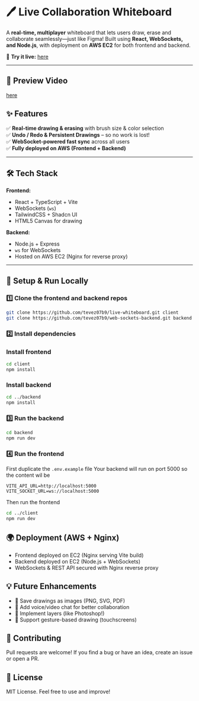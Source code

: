 # 🖊️ Live Collaboration Whiteboard

A **real-time, multiplayer** whiteboard that lets users draw, erase and collaborate seamlessly—just like Figma! Built using **React, WebSockets, and Node.js**, with deployment on **AWS EC2** for both frontend and backend.

🚀 **Try it live:** [here](http://13.53.193.93/)

---

## 📸 Preview Video

[here](https://tevez07b9.github.io/tevez07b9/public/live-board.webm)

## ✨ Features

✅ **Real-time drawing & erasing** with brush size & color selection  
✅ **Undo / Redo & Persistent Drawings** – so no work is lost!  
✅ **WebSocket-powered fast sync** across all users  
✅ **Fully deployed on AWS (Frontend + Backend)**

---

## 🛠️ Tech Stack

**Frontend:**

- React + TypeScript + Vite
- WebSockets (`ws`)
- TailwindCSS + Shadcn UI
- HTML5 Canvas for drawing

**Backend:**

- Node.js + Express
- `ws` for WebSockets
- Hosted on AWS EC2 (Nginx for reverse proxy)

---

## 🚀 Setup & Run Locally

### 1️⃣ Clone the frontend and backend repos

```sh
git clone https://github.com/tevez07b9/live-whiteboard.git client
git clone https://github.com/tevez07b9/web-sockets-backend.git backend
```

### 2️⃣ Install dependencies

### Install frontend

```sh
cd client
npm install
```

### Install backend

```sh
cd ../backend
npm install
```

### 3️⃣ Run the backend

```sh
cd backend
npm run dev
```

### 4️⃣ Run the frontend

First duplicate the `.env.example` file
Your backend will run on port 5000 so the content wil be

```
VITE_API_URL=http://localhost:5000
VITE_SOCKET_URL=ws://localhost:5000
```

Then run the frontend

```sh
cd ../client
npm run dev

```

## 🌍 Deployment (AWS + Nginx)

- Frontend deployed on EC2 (Nginx serving Vite build)
- Backend deployed on EC2 (Node.js + WebSockets)
- WebSockets & REST API secured with Nginx reverse proxy

## 💡 Future Enhancements

- 🚀 Save drawings as images (PNG, SVG, PDF)
- 🚀 Add voice/video chat for better collaboration
- 🚀 Implement layers (like Photoshop!)
- 🚀 Support gesture-based drawing (touchscreens)

## 💙 Contributing

Pull requests are welcome! If you find a bug or have an idea, create an issue or open a PR.

## 📝 License

MIT License. Feel free to use and improve!
